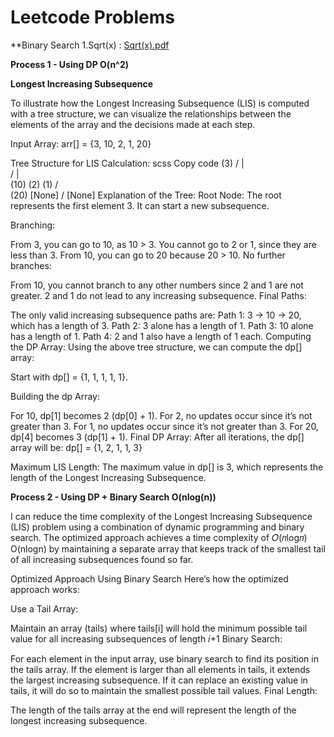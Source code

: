 # Leetcode Problems

**Binary Search
1.Sqrt(x) : [Sqrt(x).pdf](https://github.com/user-attachments/files/17672316/Sqrt.x.pdf)

**Process 1 - Using DP O(n^2)**
   
   **Longest Increasing Subsequence**

To illustrate how the Longest Increasing Subsequence (LIS) is computed with a tree structure, we can visualize the relationships between the elements of the array and the decisions made at each step.

Input Array:
arr[] = {3, 10, 2, 1, 20}

Tree Structure for LIS Calculation:
scss
Copy code
                             (3)
                            / | \
                          /   |   \
                       (10)  (2)  (1)
                        /          \
                    (20)          [None]
                    /
                [None]
Explanation of the Tree:
Root Node: The root represents the first element 3. It can start a new subsequence.

Branching:

From 3, you can go to 10, as 10 > 3.
You cannot go to 2 or 1, since they are less than 3.
From 10, you can go to 20 because 20 > 10.
No further branches:

From 10, you cannot branch to any other numbers since 2 and 1 are not greater.
2 and 1 do not lead to any increasing subsequence.
Final Paths:

The only valid increasing subsequence paths are:
Path 1: 3 -> 10 -> 20, which has a length of 3.
Path 2: 3 alone has a length of 1.
Path 3: 10 alone has a length of 1.
Path 4: 2 and 1 also have a length of 1 each.
Computing the DP Array:
Using the above tree structure, we can compute the dp[] array:

Start with dp[] = {1, 1, 1, 1, 1}.

Building the dp Array:

For 10, dp[1] becomes 2 (dp[0] + 1).
For 2, no updates occur since it’s not greater than 3.
For 1, no updates occur since it’s not greater than 3.
For 20, dp[4] becomes 3 (dp[1] + 1).
Final DP Array:
After all iterations, the dp[] array will be:
dp[] = {1, 2, 1, 1, 3}

Maximum LIS Length:
The maximum value in dp[] is 3, which represents the length of the Longest Increasing Subsequence.

**Process 2 - Using DP + Binary Search O(nlog(n))**

I can reduce the time complexity of the Longest Increasing Subsequence (LIS) problem using a combination of dynamic programming and binary search. The optimized approach achieves a time complexity of 
𝑂(𝑛log𝑛)
O(nlogn) by maintaining a separate array that keeps track of the smallest tail of all increasing subsequences found so far.

Optimized Approach Using Binary Search
Here’s how the optimized approach works:

Use a Tail Array:

Maintain an array (tails) where tails[i] will hold the minimum possible tail value for all increasing subsequences of length 𝑖+1
Binary Search:

For each element in the input array, use binary search to find its position in the tails array. If the element is larger than all elements in tails, it extends the largest increasing subsequence.
If it can replace an existing value in tails, it will do so to maintain the smallest possible tail values.
Final Length:

The length of the tails array at the end will represent the length of the longest increasing subsequence.
